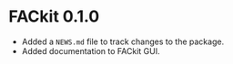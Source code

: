 # FACkit 0.1.0

* Added a `NEWS.md` file to track changes to the package.
* Added documentation to FACkit GUI.


